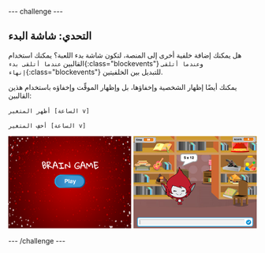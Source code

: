 --- challenge ---
## التحدي: شاشة البدء
هل يمكنك إضافة خلفية أخرى إلى المنصة، لتكون شاشة بدء اللعبة؟ يمكنك استخدام القالبين `عندما أتلقى بدء`{:class="blockevents"} و`عندما أتلقى إنهاء`{:class="blockevents"} للتبديل بين الخلفيتين.

يمكنك أيضًا إظهار الشخصية وإخفاؤها، بل وإظهار الموقِّت وإخفاؤه باستخدام هذين القالبين:

```blocks
أظهر المتغير [الساعة v]
```
```blocks
أخفِ المتغير [الساعة v]
```

![screenshot](images/brain-startscreen.png)




--- /challenge ---
